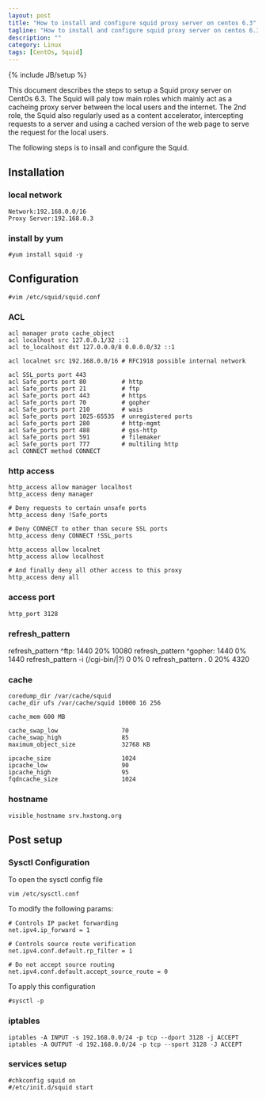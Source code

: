 ```yaml
---
layout: post
title: "How to install and configure squid proxy server on centos 6.3"
tagline: "How to install and configure squid proxy server on centos 6.3"
description: ""
category: Linux 
tags: [CentOs, Squid]
---
```

{% include JB/setup %}

This document describes the steps to setup a Squid proxy server on CentOs 6.3.
The Squid  will paly tow main roles which mainly act as a cacheing proxy server between the local users and the internet. The 2nd role, the Squid also regularly used as a content accelerator, intercepting requests to a server and using a cached version of the web page to serve the request for the local users.

The following steps is to insall and configure the Squid.

## Installation

### local network

	Network:192.168.0.0/16
	Proxy Server:192.168.0.3

### install by yum

	#yum install squid -y

## Configuration

	#vim /etc/squid/squid.conf


### ACL

	acl manager proto cache_object
	acl localhost src 127.0.0.1/32 ::1
	acl to_localhost dst 127.0.0.0/8 0.0.0.0/32 ::1

	acl localnet src 192.168.0.0/16 # RFC1918 possible internal network

	acl SSL_ports port 443
	acl Safe_ports port 80          # http
	acl Safe_ports port 21          # ftp
	acl Safe_ports port 443         # https
	acl Safe_ports port 70          # gopher
	acl Safe_ports port 210         # wais
	acl Safe_ports port 1025-65535  # unregistered ports
	acl Safe_ports port 280         # http-mgmt
	acl Safe_ports port 488         # gss-http
	acl Safe_ports port 591         # filemaker
	acl Safe_ports port 777         # multiling http
	acl CONNECT method CONNECT

### http access

	http_access allow manager localhost
	http_access deny manager

	# Deny requests to certain unsafe ports
	http_access deny !Safe_ports

	# Deny CONNECT to other than secure SSL ports
	http_access deny CONNECT !SSL_ports

	http_access allow localnet
	http_access allow localhost

	# And finally deny all other access to this proxy
	http_access deny all

### access port
	
	http_port 3128

### refresh_pattern

refresh_pattern ^ftp:           1440    20%     10080
refresh_pattern ^gopher:        1440    0%      1440
refresh_pattern -i (/cgi-bin/|\?) 0     0%      0
refresh_pattern .               0       20%     4320

### cache

	coredump_dir /var/cache/squid
	cache_dir ufs /var/cache/squid 10000 16 256

	cache_mem 600 MB

	cache_swap_low                  70
	cache_swap_high                 85
	maximum_object_size             32768 KB

	ipcache_size                    1024
	ipcache_low                     90
	ipcache_high                    95
	fqdncache_size                  1024


### hostname

	visible_hostname srv.hxstong.org

## Post setup

### Sysctl Configuration

To open the sysctl config file

	vim /etc/sysctl.conf

To modify the following params:


	# Controls IP packet forwarding
	net.ipv4.ip_forward = 1

	# Controls source route verification
	net.ipv4.conf.default.rp_filter = 1

	# Do not accept source routing
	net.ipv4.conf.default.accept_source_route = 0

To apply this configuration

	#sysctl -p

### iptables
	
	iptables -A INPUT -s 192.168.0.0/24 -p tcp --dport 3128 -j ACCEPT
	iptables -A OUTPUT -d 192.168.0.0/24 -p tcp --sport 3128 -J ACCEPT

### services setup

	#chkconfig squid on
	#/etc/init.d/squid start

